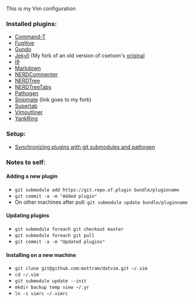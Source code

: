 This is my Vim configuration

### Installed plugins:

* [Command-T](https://github.com/wincent/Command-T)
* [Fugitive](https://github.com/tpope/vim-fugitive)
* [Gundo](https://github.com/sjl/gundo.vim)
* [Jekyll](https://github.com/mottram/jekyll.vim.mottram) (My fork of an old version of csetxon's [original](https://github.com/csexton/jekyll.vim)
* [l9](https://github.com/vim-scripts/L9)
* [Markdown](https://github.com/tpope/vim-markdown)
* [NERDCommenter](https://github.com/scrooloose/nerdcommenter)
* [NERDTree](https://github.com/scrooloose/nerdtree)
* [NERDTreeTabs](https://github.com/jistr/vim-nerdtree-tabs)
* [Pathogen](https://github.com/tpope/vim-pathogen)
* [Snipmate](git@github.com:mottram/snipmate.vim.git) (link goes to my fork)
* [Supertab](https://github.com/scrooloose/nerdtree)
* [Vimoutliner](https://github.com/vimoutliner/vimoutliner)
* [YankRing](https://github.com/vim-scripts/YankRing.vim)

### Setup:

* [Synchronizing plugins with git submodules and pathogen](http://vimcasts.org/episodes/synchronizing-plugins-with-git-submodules-and-pathogen/)

### Notes to self:

#### Adding a new plugin

* `git submodule add https://git.repo.of.plugin bundle/pluginname`
* `git commit -a -m "Added plugin"`
* On other machines after pull: `git submodule update bundle/pluginname`

#### Updating plugins

* `git submodule foreach git checkout master`
* `git submodule foreach git pull`
* `git commit -a -m "Updated plugins"`

#### Installing on a new machine

* `git clone git@github.com:mottram/dotvim.git ~/.vim`
* `cd ~/.vim`
* `git submodule update --init`
* `mkdir backup temp view ~/.yr`
* `ln -s vimrc ~/.vimrc`
